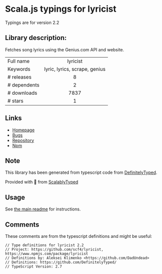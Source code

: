 
# Scala.js typings for lyricist

Typings are for version 2.2

## Library description:
Fetches song lyrics using the Genius.com API and website.

|                    |                 |
| ------------------ | :-------------: |
| Full name          | lyricist |
| Keywords           | lyric, lyrics, scrape, genius |
| # releases         | 8 |
| # dependents       | 2 |
| # downloads        | 7837 |
| # stars            | 1 |

## Links
- [Homepage](https://github.com/scf4/lyricist#readme)
- [Bugs](https://github.com/scf4/lyricist/issues)
- [Repository](https://github.com/scf4/lyricist)
- [Npm](https://www.npmjs.com/package/lyricist)
    


## Note
This library has been generated from typescript code from [DefinitelyTyped](https://definitelytyped.org).

Provided with :purple_heart: from [ScalablyTyped](https://github.com/oyvindberg/ScalablyTyped)

## Usage
See [the main readme](../../readme.md) for instructions.

## Comments

These comments are from the typescript definitions and might be useful:
```
// Type definitions for lyricist 2.2
// Project: https://github.com/scf4/lyricist, https://www.npmjs.com/package/lyricist
// Definitions by: Aleksei Klimenko <https://github.com/DadUndead>
// Definitions: https://github.com/DefinitelyTyped/
// TypeScript Version: 2.7

```

